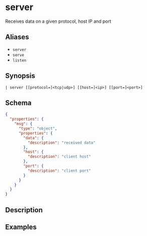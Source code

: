 # server

Receives data on a given protocol, host IP and port
## Aliases

* `server`
* `serve`
* `listen`

## Synopsis

```shell
| server [[protocol=]<tcp|udp>] [[host=]<ip>] [[port=]<port>]
```

## Schema

```json
{
  "properties": {
    "msg": {
      "type": "object",
      "properties": {
        "data": {
          "description": "received data"
        },
        "host": {
          "description": "client host"
        },
        "port": {
          "description": "client port"
        }
      }
    }
  }
}
```

## Description

## Examples
